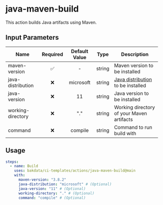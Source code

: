 # java-maven-build

This action builds Java artifacts using Maven.

## Input Parameters

| Name              | Required | Default Value |  Type  | Description                                                                                        |
| ----------------- | :------: | :-----------: | :----: | -------------------------------------------------------------------------------------------------- |
| maven-version     |    ✅     |       -       | string | Maven version to be installed                                                                      |
| java-distribution |    ❌     |   microsoft   | string | [Java distribution](https://github.com/actions/setup-java#supported-distributions) to be installed |
| java-version      |    ❌     |      11       | string | Java version to be installed                                                                       |
| working-directory |    ❌     |      "."      | string | Working directory of your Maven artifacts                                                          |
| command           |    ❌     |    compile    | string | Command to run build with                                                                          |

## Usage

```yaml
steps:
  - name: Build
    uses: bakdata/ci-templates/actions/java-maven-build@main
    with:
      maven-version: "3.8.2"
      java-distribution: "microsoft" # (Optional)
      java-version: "11" # (Optional)
      working-directory: "." # (Optional)
      command: "compile" # (Optional)
```
